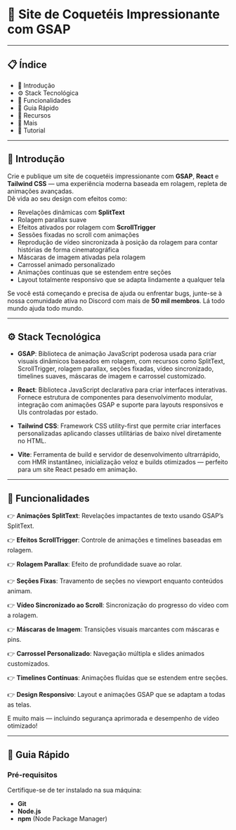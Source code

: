 # 🌟 Site de Coquetéis Impressionante com GSAP

---

## 📋 Índice
- 🤖 Introdução  
- ⚙️ Stack Tecnológica  
- 🔋 Funcionalidades  
- 🤸 Guia Rápido  
- 🔗 Recursos  
- 🚀 Mais  
- 🚨 Tutorial  

---



## 🤖 Introdução

Crie e publique um site de coquetéis impressionante com **GSAP**, **React** e **Tailwind CSS** — uma experiência moderna baseada em rolagem, repleta de animações avançadas.  
Dê vida ao seu design com efeitos como:

- Revelações dinâmicas com **SplitText**  
- Rolagem parallax suave  
- Efeitos ativados por rolagem com **ScrollTrigger**  
- Sessões fixadas no scroll com animações  
- Reprodução de vídeo sincronizada à posição da rolagem para contar histórias de forma cinematográfica  
- Máscaras de imagem ativadas pela rolagem  
- Carrossel animado personalizado  
- Animações contínuas que se estendem entre seções  
- Layout totalmente responsivo que se adapta lindamente a qualquer tela  

Se você está começando e precisa de ajuda ou enfrentar bugs, junte-se à nossa comunidade ativa no Discord com mais de **50 mil membros**. Lá todo mundo ajuda todo mundo.

---

## ⚙️ Stack Tecnológica

- **GSAP**: Biblioteca de animação JavaScript poderosa usada para criar visuais dinâmicos baseados em rolagem, com recursos como SplitText, ScrollTrigger, rolagem parallax, seções fixadas, vídeo sincronizado, timelines suaves, máscaras de imagem e carrossel customizado.

- **React**: Biblioteca JavaScript declarativa para criar interfaces interativas. Fornece estrutura de componentes para desenvolvimento modular, integração com animações GSAP e suporte para layouts responsivos e UIs controladas por estado.

- **Tailwind CSS**: Framework CSS utility-first que permite criar interfaces personalizadas aplicando classes utilitárias de baixo nível diretamente no HTML.  

- **Vite**: Ferramenta de build e servidor de desenvolvimento ultrarrápido, com HMR instantâneo, inicialização veloz e builds otimizados — perfeito para um site React pesado em animação.

---

## 🔋 Funcionalidades

👉 **Animações SplitText**: Revelações impactantes de texto usando GSAP’s SplitText.  

👉 **Efeitos ScrollTrigger**: Controle de animações e timelines baseadas em rolagem.

👉 **Rolagem Parallax**: Efeito de profundidade suave ao rolar.  

👉 **Seções Fixas**: Travamento de seções no viewport enquanto conteúdos animam.  

👉 **Vídeo Sincronizado ao Scroll**: Sincronização do progresso do vídeo com a rolagem.  

👉 **Máscaras de Imagem**: Transições visuais marcantes com máscaras e pins.  

👉 **Carrossel Personalizado**: Navegação múltipla e slides animados customizados.  

👉 **Timelines Contínuas**: Animações fluídas que se estendem entre seções. 

👉 **Design Responsivo**: Layout e animações GSAP que se adaptam a todas as telas.  

E muito mais — incluindo segurança aprimorada e desempenho de vídeo otimizado!

---

## 🤸 Guia Rápido

### Pré-requisitos
Certifique-se de ter instalado na sua máquina:  
- **Git**  
- **Node.js**  
- **npm** (Node Package Manager)


